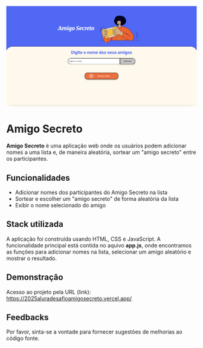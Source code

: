 ![Imagem da Aplicação](assets/screenshotdoprojeto.png)

# Amigo Secreto

**Amigo Secreto** é uma aplicação web onde os usuários podem adicionar nomes a uma lista e, de maneira aleatória, sortear um "amigo secreto" entre os participantes.



## Funcionalidades

- Adicionar nomes dos participantes do Amigo Secreto na lista
- Sortear e escolher um "amigo secreto" de forma aleatória da lista
- Exibir o nome selecionado do amigo

## Stack utilizada

A aplicação foi construída usando HTML, CSS e JavaScript. A funcionalidade principal está contida no aquivo **app.js**, onde encontramos as funções para adicionar nomes na lista, selecionar um amigo aleatório e mostrar o resultado.





## Demonstração

Acesso ao projeto pela URL (link): https://2025aluradesafioamigosecreto.vercel.app/


## Feedbacks

Por favor, sinta-se a vontade para fornecer sugestões de melhorias ao código fonte.

